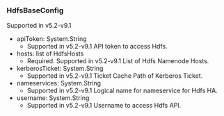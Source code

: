 ### HdfsBaseConfig
Supported in v5.2-v9.1

- apiToken: System.String
  - Supported in v5.2-v9.1
API token to access Hdfs.
- hosts: list of HdfsHosts
  - Required. Supported in v5.2-v9.1
List of Hdfs Namenode Hosts.
- kerberosTicket: System.String
  - Supported in v5.2-v9.1
Ticket Cache Path of Kerberos Ticket.
- nameservices: System.String
  - Supported in v5.2-v9.1
Logical name for nameservice for Hdfs HA.
- username: System.String
  - Supported in v5.2-v9.1
Username to access Hdfs API.
